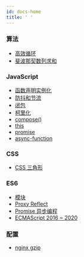 ```yaml
---
id: docs-home
title: ' '
---
```


### 算法

- [高效循环](algorithm/effective-loop)
- [斐波那契数列求和](algorithm/fibonacci)

### JavaScript

- [函数声明实例化](javascript/function-declaration-instantiation)
- [防抖和节流](javascript/debounce-throttle)
- [闭包](javascript/closure)
- [柯里化](javascript/curry-function)
- [compose()](javascript/compose)
- [this](javascript/this)
- [promise](javascript/promise)
- [async-function](javascript/async-function)

### CSS

- [CSS 三角形](css/css-triangle)

### ES6

- [模块](es6/module)
- [Proxy Reflect](es6/proxy-reflect)
- [Promise 异步编程](es6/promise-async-programming)
- [ECMAScript 2016 ~ 2020](es6/es2016-2020)

### 配置

- [nginx gzip](nginx-gzip)

<!-- - [flex 布局](css/flex) -->

<!-- ### HTML(规范) -->

<!-- - [添加事件监听器](html/add-event-listener) -->
<!-- - [数据属性](html/data-attributes) -->
<!-- - [微任务](html/microtask) -->
<!-- - [script 标签](html/script) -->
<!-- - [xhr](html/xhr) -->
